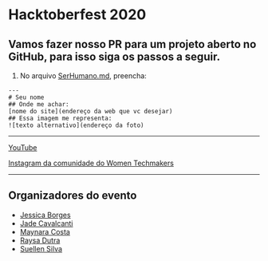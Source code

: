 # Hacktoberfest 2020

## Vamos fazer nosso PR para um projeto aberto no GitHub, para isso siga os passos a seguir.

1. No arquivo [SerHumano.md](https://github.com/wtmrio/hacktoberfest2020/blob/main/SerHumano.md), preencha:

```
---
# Seu nome
## Onde me achar: 
[nome do site](endereço da web que vc desejar)
## Essa imagem me representa:
![texto alternativo](endereço da foto)
```

---

[YouTube](https://www.youtube.com/channel/UCr8KdektD80Ae6ot_vOc7Mw)

[Instagram da comunidade do Women Techmakers](https://www.instagram.com/wtmrio/)

---

## Organizadores do evento 
- [Jessica Borges](https://www.instagram.com/jssiborges) 
- [Jade Cavalcanti](https://www.instagram.com/jadecap_art/) 
- [Maynara Costa](https://www.instagram.com/maynaraqfcosta) 
- [Raysa Dutra](https://raysadutra.dev/) 
- [Suellen Silva](#) 
